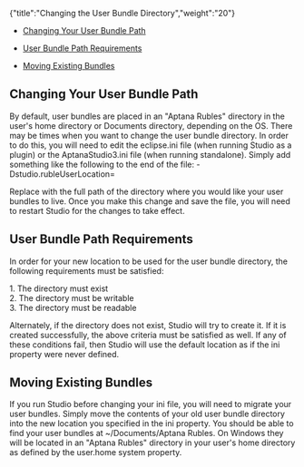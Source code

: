 {"title":"Changing the User Bundle Directory","weight":"20"} 

*   [Changing Your User Bundle Path](#ChangingYourUserBundlePath)
    
*   [User Bundle Path Requirements](#UserBundlePathRequirements)
    
*   [Moving Existing Bundles](#MovingExistingBundles)
    

## Changing Your User Bundle Path

By default, user bundles are placed in an "Aptana Rubles" directory in the user's home directory or Documents directory, depending on the OS. There may be times when you want to change the user bundle directory. In order to do this, you will need to edit the eclipse.ini file (when running Studio as a plugin) or the AptanaStudio3.ini file (when running standalone). Simply add something like the following to the end of the file: \-Dstudio.rubleUserLocation=<location>

Replace <location> with the full path of the directory where you would like your user bundles to live. Once you make this change and save the file, you will need to restart Studio for the changes to take effect.

## User Bundle Path Requirements

In order for your new location to be used for the user bundle directory, the following requirements must be satisfied:

1\. The directory must exist  
2\. The directory must be writable  
3\. The directory must be readable

Alternately, if the directory does not exist, Studio will try to create it. If it is created successfully, the above criteria must be satisfied as well. If any of these conditions fail, then Studio will use the default location as if the ini property were never defined.

## Moving Existing Bundles

If you run Studio before changing your ini file, you will need to migrate your user bundles. Simply move the contents of your old user bundle directory into the new location you specified in the ini property. You should be able to find your user bundles at ~/Documents/Aptana Rubles. On Windows they will be located in an "Aptana Rubles" directory in your user's home directory as defined by the user.home system property.